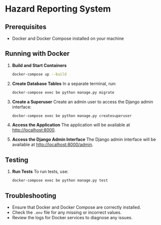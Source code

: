 
# Hazard Reporting System

## Prerequisites
- Docker and Docker Compose installed on your machine

## Running with Docker

1. **Build and Start Containers**
   ```bash
   docker-compose up --build
   ```

2. **Create Database Tables**
   In a separate terminal, run:
   ```bash
   docker-compose exec be python manage.py migrate
   ```

3. **Create a Superuser**
   Create an admin user to access the Django admin interface:
   ```bash
   docker-compose exec be python manage.py createsuperuser
   ```

4. **Access the Application**
   The application will be available at [http://localhost:8000](http://localhost:8000).

5. **Access the Django Admin Interface**
   The Django admin interface will be available at [http://localhost:8000/admin](http://localhost:8000/admin).

## Testing

1. **Run Tests**
   To run tests, use:
   ```bash
   docker-compose exec be python manage.py test
   ```

## Troubleshooting
- Ensure that Docker and Docker Compose are correctly installed.
- Check the `.env` file for any missing or incorrect values.
- Review the logs for Docker services to diagnose any issues.
```
